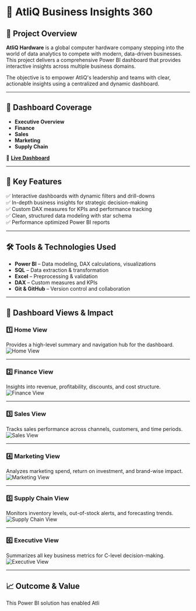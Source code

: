 # 🌊 AtliQ Business Insights 360

## 🌟 Project Overview
**AtliQ Hardware** is a global computer hardware company stepping into the world of data analytics to compete with modern, data-driven businesses. This project delivers a comprehensive Power BI dashboard that provides interactive insights across multiple business domains.

The objective is to empower AtliQ's leadership and teams with clear, actionable insights using a centralized and dynamic dashboard.

---

## 🧭 Dashboard Coverage

- **Executive Overview**
- **Finance**
- **Sales**
- **Marketing**
- **Supply Chain**

🔗 **[Live Dashboard](https://app.powerbi.com/reportEmbed?reportId=c528d10c-65fe-4f17-838e-a1ac0f898c78&appId=20964e5d-1eff-4027-b52a-4d39030c8a80&autoAuth=true&ctid=c6e549b3-5f45-4032-aae9-d4244dc5b2c4)**

---

## 📌 Key Features

✅ Interactive dashboards with dynamic filters and drill-downs  
✅ In-depth business insights for strategic decision-making  
✅ Custom DAX measures for KPIs and performance tracking  
✅ Clean, structured data modeling with star schema  
✅ Performance optimized Power BI reports  

---

## 🛠 Tools & Technologies Used

- **Power BI** – Data modeling, DAX calculations, visualizations  
- **SQL** – Data extraction & transformation  
- **Excel** – Preprocessing & validation  
- **DAX** – Custom measures and KPIs  
- **Git & GitHub** – Version control and collaboration  

---

## 📸 Dashboard Views & Impact

### 1️⃣ Home View
Provides a high-level summary and navigation hub for the dashboard.
![Home View](https://github.com/user-attachments/assets/f3f9e08e-3cda-4dac-bb28-26f9336b4c71)

---

### 2️⃣ Finance View
Insights into revenue, profitability, discounts, and cost structure.
![Finance View](https://github.com/user-attachments/assets/3edf746b-c29d-4ce4-b77a-a19c97f74799)

---

### 3️⃣ Sales View
Tracks sales performance across channels, customers, and time periods.
![Sales View](https://github.com/user-attachments/assets/dcbdea82-c08a-4187-926f-45d3d13c092e)

---

### 4️⃣ Marketing View
Analyzes marketing spend, return on investment, and brand-wise impact.
![Marketing View](https://github.com/user-attachments/assets/187a1191-59a5-4ec4-8ddd-5add934c60a3)

---

### 5️⃣ Supply Chain View
Monitors inventory levels, out-of-stock alerts, and forecasting trends.
![Supply Chain View](https://github.com/user-attachments/assets/d0baaac9-e284-4924-9570-6edebd2ca4c7)

---

### 6️⃣ Executive View
Summarizes all key business metrics for C-level decision-making.
![Executive View](https://github.com/user-attachments/assets/6156a71f-1dcd-49ed-a48d-c0a336e8d29d)

---

## 📈 Outcome & Value
This Power BI solution has enabled Atli
